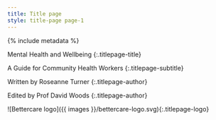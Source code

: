 ```yaml
---
title: Title page
style: title-page page-1
---
```


{% include metadata %}

Mental Health and Wellbeing
{:.titlepage-title}

A Guide for Community Health Workers
{:.titlepage-subtitle}

Written by Roseanne Turner
{:.titlepage-author}

Edited by Prof David Woods
{:.titlepage-author}

![Bettercare logo]({{ images }}/bettercare-logo.svg){:.titlepage-logo}
